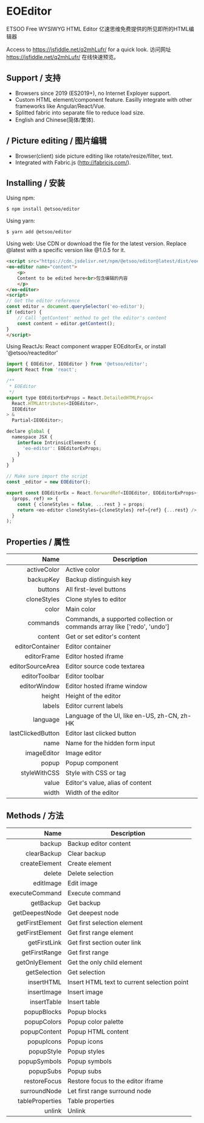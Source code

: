 # EOEditor
 ETSOO Free WYSIWYG HTML Editor
 亿速思维免费提供的所见即所的HTML编辑器

 Access to https://jsfiddle.net/q2mhLufr/ for a quick look.
 访问网址 https://jsfiddle.net/q2mhLufr/ 在线快速预览。

## Support / 支持 ##
- Browsers since 2019 (ES2019+), no Internet Exployer support.
- Custom HTML element/component feature. Easilly integrate with other frameworks like Angular/React/Vue.
- Splitted fabric into separate file to reduce load size.
- English and Chinese(简体/繁体).

## / Picture editing / 图片编辑 ##
- Browser(client) side picture editing like rotate/resize/filter, text.
- Integrated with Fabric.js (http://fabricjs.com/).

## Installing / 安装 ##
Using npm:

```bash
$ npm install @etsoo/editor
```

Using yarn:

```bash
$ yarn add @etsoo/editor
```

Using web:
Use CDN or download the file for the latest version. Replace @latest with a specific version like @1.0.5 for it.
```html
<script src="https://cdn.jsdelivr.net/npm/@etsoo/editor@latest/dist/eoeditor.js"></script>
<eo-editor name="content">
	<p>
	Content to be edited here<br>包含编辑的内容
	</p>
</eo-editor>
<script>
// Get the editor reference
const editor = document.querySelector('eo-editor');
if (editor) {
	// Call 'getContent' method to get the editor's content
	const content = editor.getContent();
}
</script>
```

Using ReactJs:
React component wrapper EOEditorEx, or install '@etsoo/reacteditor'
```javascript
import { EOEditor, IEOEditor } from '@etsoo/editor';
import React from 'react';

/**
 * EOEditor
 */
export type EOEditorExProps = React.DetailedHTMLProps<
  React.HTMLAttributes<IEOEditor>,
  IEOEditor
> &
  Partial<IEOEditor>;

declare global {
  namespace JSX {
    interface IntrinsicElements {
      'eo-editor': EOEditorExProps;
    }
  }
}

// Make sure import the script
const _editor = new EOEditor();

export const EOEditorEx = React.forwardRef<IEOEditor, EOEditorExProps>(
  (props, ref) => {
    const { cloneStyles = false, ...rest } = props;
    return <eo-editor cloneStyles={cloneStyles} ref={ref} {...rest} />;
  }
);
```

## Properties / 属性 ##

|Name|Description|
|---:|---|
|activeColor|Active color|
|backupKey|Backup distinguish key|
|buttons|All first-level buttons|
|cloneStyles|Clone styles to editor|
|color|Main color|
|commands|Commands, a supported collection or commands array like ['redo', 'undo']|
|content|Get or set editor's content|
|editorContainer|Editor container|
|editorFrame|Editor hosted iframe|
|editorSourceArea|Editor source code textarea|
|editorToolbar|Editor toolbar|
|editorWindow|Editor hosted iframe window|
|height|Height of the editor|
|labels|Editor current labels|
|language|Language of the UI, like en-US, zh-CN, zh-HK|
|lastClickedButton|Editor last clicked button|
|name|Name for the hidden form input|
|imageEditor|Image editor|
|popup|Popup component|
|styleWithCSS|Style with CSS or tag|
|value|Editor's value, alias of content|
|width|Width of the editor|

## Methods / 方法 ##

|Name|Description|
|---:|---|
|backup|Backup editor content|
|clearBackup|Clear backup|
|createElement|Create element|
|delete|Delete selection|
|editImage|Edit image|
|executeCommand|Execute command|
|getBackup|Get backup|
|getDeepestNode|Get deepest node|
|getFirstElement|Get first selection element|
|getFirstElement|Get first range element|
|getFirstLink|Get first section outer link|
|getFirstRange|Get first range|
|getOnlyElement|Get the only child element|
|getSelection|Get selection|
|insertHTML|Insert HTML text to current selection point|
|insertImage|Insert image|
|insertTable|Insert table|
|popupBlocks|Popup blocks|
|popupColors|Popup color palette|
|popupContent|Popup HTML content|
|popupIcons|Popup icons|
|popupStyle|Popup styles|
|popupSymbols|Popup symbols|
|popupSubs|Popup subs|
|restoreFocus|Restore focus to the editor iframe|
|surroundNode|Let first range surround node|
|tableProperties|Table properties|
|unlink|Unlink|